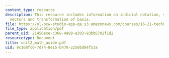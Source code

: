 ```yaml
---
content_type: resource
description: This resource includes information on indicial notation, summation convention,
  vectors and transformation of basis.
file: https://ol-ocw-studio-app-qa.s3.amazonaws.com/courses/16-21-techniques-for-structural-analysis-and-design-spring-2005/9c108fc07d748e15b4702250bd84f53a_unit2_math_aside.pdf
file_type: application/pdf
parent_uid: 21456ece-c368-4989-e303-93bb6702f1d2
resourcetype: Document
title: unit2_math_aside.pdf
uid: 9c108fc0-7d74-8e15-b470-2250bd84f53a
---
```

